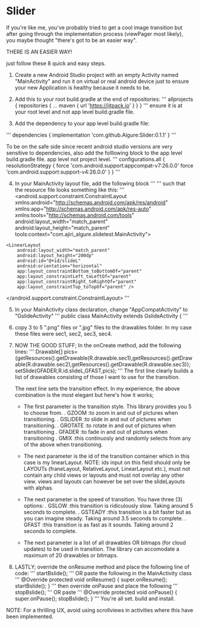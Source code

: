 # Slider

  If you're like me, you've probably tried to get a cool image transition but after going through the implementation process (viewPager most likely),
you maybe thought "there's got to be an easier way".

 THERE IS AN EASIER WAY!
 
 just follow these 8 quick and easy steps.
 
 1. Create a new Android Studio project with an empty Activity named "MainActivity" and run it on virtual or real android device 
 just to ensure your new Application is healthy because it needs to be.
 
 2. Add this to your root build.gradle at the end of repositories:
'''
allprojects {
		repositories {
			...
			maven { url 'https://jitpack.io' }
		}
	}
 '''
 ensure it is at your root level and not app level build.gradle file.
 
 3. Add the dependency to your app level build.gradle file:
 
 '''
 dependencies {
	        implementation 'com.github.Algure:Slider:0.1.1'
	}
  '''
 

To be on the safe side since recent android studio versions are very sensitive to dependencies, also 
add the folllowing block to the app level build.gradle file. app level not project level.
'''
  configurations.all {
    resolutionStrategy {
        force 'com.android.support:appcompat-v7:26.0.0'
        force 'com.android.support:support-v4:26.0.0'
    }
}
  '''
  
  4.  In your MainActivity layout file, add the following block
  '''
  <LinearLayout
        android:layout_width="match_parent"
        android:layout_height="200dp"
        android:id="@+id/slideL"
        android:orientation="horizontal"
        app:layout_constraintBottom_toBottomOf="parent"
        app:layout_constraintLeft_toLeftOf="parent"
        app:layout_constraintRight_toRightOf="parent"
        app:layout_constraintTop_toTopOf="parent" />
        '''
     such that the resource file looks something like this:
     '''
     <?xml version="1.0" encoding="utf-8"?>
<android.support.constraint.ConstraintLayout xmlns:android="http://schemas.android.com/apk/res/android"
    xmlns:app="http://schemas.android.com/apk/res-auto"
    xmlns:tools="http://schemas.android.com/tools"
    android:layout_width="match_parent"
    android:layout_height="match_parent"
    tools:context="com.ajiri_algure.slidetest.MainActivity">

    <LinearLayout
        android:layout_width="match_parent"
        android:layout_height="200dp"
        android:id="@+id/slideL"
        android:orientation="horizontal"
        app:layout_constraintBottom_toBottomOf="parent"
        app:layout_constraintLeft_toLeftOf="parent"
        app:layout_constraintRight_toRightOf="parent"
        app:layout_constraintTop_toTopOf="parent" />

</android.support.constraint.ConstraintLayout>
'''


  
  
  5. In your MainActivity class declaration, change "AppCompatActivity" to "GslideActivity"
  '''
  public class MainActivity extends GslideActivity {
  '''
  
  6.  copy 3 to 5 ".png" files or ".jpg" files to the drawables folder. In my case these
  files were sec1, sec2, sec3, sec4.
  
  
  7. NOW THE GOOD STUFF; In the onCreate method, add the following lines:
  '''
        Drawable[] pics={getResources().getDrawable(R.drawable.sec1),getResources().getDrawable(R.drawable.sec2),getResources().getDrawable(R.drawable.sec3)};
        setSlide(GFADER,R.id.slideL,GFAST,pics);
        '''
        The first line clearly builds a list of drawables consisting of those I want to use 
        for the transition.
        
        The next line sets the transition effect. In my experience, the above combination is the most elegant but here's
        how it works;
        
        - The first parameter is the transition style. This library provides you 5 to choose from.
          . GZOOM :to zoom in and out of pictures when transitioning.
          . GSLIDER :to slide in and out of pictures when transitioning.
          . GROTATE :to rotate in and out of pictures when transitioning
          . GFADER :to fade in and out of pictures when transitioning
          . GMIX  :this continuosly and randomly selects from any of the above when transitioning.
          
        - The next parameter is the id of the transition container which in this case is
          my linearLayout.
          NOTE: ids input on this field should only be LAYOUTs (franeLayout, RelativeLayout,
          LinearLayout etc.), must not contain any child views or layouts and must not overlay any other view.
          views and layouts can however be set over the slideLayouts with alphas.
          
        - The next parameter is the speed of transition. You have three (3) options:
          . GSLOW :this transition is ridiculously slow. Taking around 5 seconds to complete.
          . GSTEADY :this transition is a bit faster but as you can imagine steady. Taking around 3.5 seconds to complete.
          . GFAST :this transition is as fast as it sounds. Taking around 2 seconds to complete.
        
        - The next parameter is a list of all drawables OR bitmaps (for cloud updates) to be
          used in transition. The library can accomodate a maximum of 20 drawables or bitmaps.
          
     
  8.  LASTLY; override the onResume method and place the following line of code:
  '''
  startBslide();
  '''
  OR paste the following in the MainActivity class
  '''
   @Override
    protected void onResume() {
        super.onResume();
        startBslide();
    }
    '''
    then override onPause and place the following
    '''
      stopBslide();
    '''
    OR paste
    '''
     @Override
    protected void onPause() {
        super.onPause();
        stopBslide();
    }
    '''
   You're all set. build and install.
   
   NOTE: For a thrilling UX, avoid using scrollviews in activities where this have been implemented. 
  

